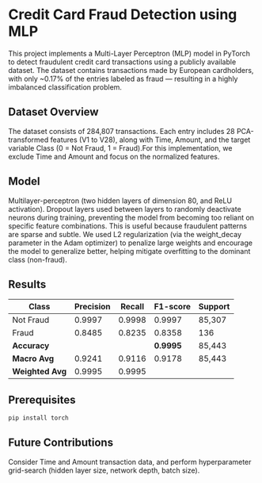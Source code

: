 # Credit Card Fraud Detection using MLP

This project implements a Multi-Layer Perceptron (MLP) model in PyTorch to detect fraudulent credit card transactions using a publicly available dataset. The dataset contains transactions made by European cardholders, with only ~0.17% of the entries labeled as fraud — resulting in a highly imbalanced classification problem.

## Dataset Overview

The dataset consists of 284,807 transactions. Each entry includes 28 PCA-transformed features (V1 to V28), along with Time, Amount, and the target variable Class (0 = Not Fraud, 1 = Fraud).For this implementation, we exclude Time and Amount and focus on the normalized features.

## Model

Multilayer-perceptron (two hidden layers of dimension 80, and ReLU activation).
Dropout layers used between layers to randomly deactivate neurons during training, preventing the model from becoming too reliant on specific feature combinations. This is useful because fraudulent patterns are sparse and subtle. We used L2 regularization (via the weight_decay parameter in the Adam optimizer) to penalize large weights and encourage the model to generalize better, helping mitigate overfitting to the dominant class (non-fraud).

## Results

| Class      | Precision | Recall | F1-score | Support |
|------------|-----------|--------|----------|---------|
| Not Fraud  | 0.9997    | 0.9998 | 0.9997   | 85,307  |
| Fraud      | 0.8485    | 0.8235 | 0.8358   |   136   |
| **Accuracy** |           |        | **0.9995** | 85,443  |
| **Macro Avg** | 0.9241    | 0.9116 | 0.9178   | 85,443  |
| **Weighted Avg** | 0.9995 | 0.9995 |

## Prerequisites

```bash
pip install torch
```

## Future Contributions
Consider Time and Amount transaction data, and perform hyperparameter grid-search (hidden layer size, network depth, batch size).
